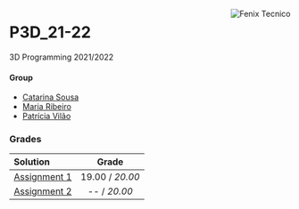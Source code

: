 <a href="http://fenix.tecnico.ulisboa.pt"><img align="right" src="https://fenix.tecnico.ulisboa.pt/api/bennu-portal/configuration/logo" alt="Fenix Tecnico"></a>

# P3D_21-22

3D Programming 2021/2022

#### Group
- [Catarina Sousa](https://github.com/catasofia)
- [Maria Ribeiro](https://github.com/amariaribeiro)
- [Patrícia Vilão](https://github.com/patriciavilaoist)

### Grades
| Solution          | Grade 			   	|
| :-----------------| :-------------: |
|   [Assignment 1](https://github.com/catasofia/3D-Programming/tree/main/Assignment_1) |  19.00 / *20.00*  |
|   [Assignment 2](https://github.com/catasofia/3D-Programming/tree/main/Assignment_2) |  -- / *20.00*  |
